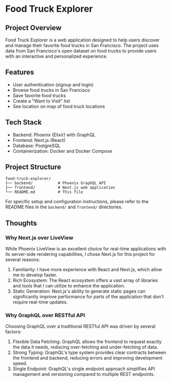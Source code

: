 # Food Truck Explorer

## Project Overview
Food Truck Explorer is a web application designed to help users discover and manage their favorite food trucks in San Francisco. The project uses data from San Francisco's open dataset on food trucks to provide users with an interactive and personalized experience.

## Features
- User authentication (signup and login)
- Browse food trucks in San Francisco
- Save favorite food trucks
- Create a "Want to Visit" list
- See location on map of food truck locations

## Tech Stack
- Backend: Phoenix (Elixir) with GraphQL
- Frontend: Next.js (React)
- Database: PostgreSQL
- Containerization: Docker and Docker Compose

## Project Structure
```
food-truck-explorer/
├── backend/           # Phoenix GraphQL API
├── frontend/          # Next.js web application
└── README.md          # This file
```

For specific setup and configuration instructions, please refer to the README files in the `backend/` and `frontend/` directories.

## Thoughts

### Why Next.js over LiveView
While Phoenix LiveView is an excellent choice for real-time applications with its server-side rendering capabilities, I chose Next.js for this project for several reasons:

1. Familiarity: I have more experience with React and Next.js, which allow me to develop faster.
2. Rich Ecosystem: The React ecosystem offers a vast array of libraries and tools that I can utilize to enhance the application.
3. Static Generation: Next.js's ability to generate static pages can significantly improve performance for parts of the application that don't require real-time updates.

### Why GraphQL over RESTful API
Choosing GraphQL over a traditional RESTful API was driven by several factors:

1. Flexible Data Fetching: GraphQL allows the frontend to request exactly the data it needs, reducing over-fetching and under-fetching of data.
2. Strong Typing: GraphQL's type system provides clear contracts between the frontend and backend, reducing errors and improving development speed.
3. Single Endpoint: GraphQL's single endpoint approach simplifies API management and versioning compared to multiple REST endpoints.
